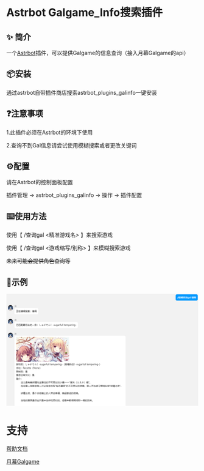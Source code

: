 # Astrbot Galgame_Info搜索插件

## ✨ 简介
一个[Astrbot](https://github.com/Soulter/AstrBot)插件，可以提供Galgame的信息查询（接入月幕Galgame的api）

## 📦安装
通过astrbot自带插件商店搜索astrbot_plugins_galinfo一键安装

## ❓注意事项
1.此插件必须在Astrbot的环境下使用

2.查询不到Gal信息请尝试使用模糊搜索或者更改关键词

## ⚙配置

请在Astrbot的控制面板配置

插件管理 -> astrbot_plugins_galinfo -> 操作 -> 插件配置


## ⌨️使用方法
使用【 /查询gal <精准游戏名> 】来搜索游戏

使用【 /查询gal <游戏缩写/别称> 】来模糊搜索游戏

~~未来可能会提供角色查询等~~

## 📌示例
![example](./img/example.png)



# 支持

[帮助文档](https://astrbot.app)

[月幕Galgame](https://www.ymgal.games/)
